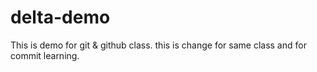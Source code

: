 # delta-demo
This is demo for git &amp; github class. this is change for same class and for commit learning.
